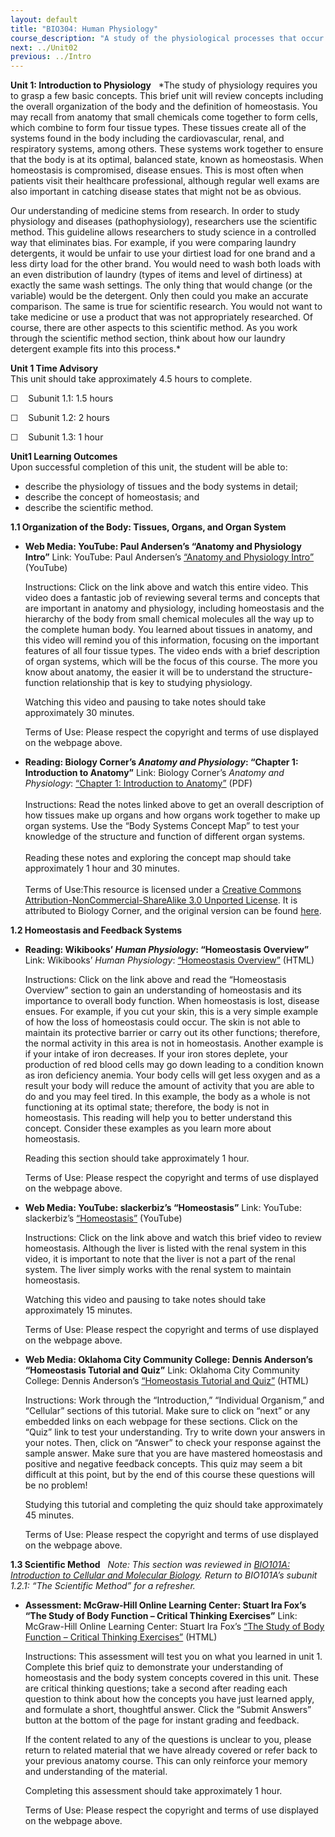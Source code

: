 ```yaml
---
layout: default
title: "BIO304: Human Physiology"
course_description: "A study of the physiological processes that occur within the human body, with particular attention on enzyme activity, cell signaling, metabolic processes, protein synthesis, and movement."
next: ../Unit02
previous: ../Intro
---
```

**Unit 1: Introduction to Physiology** <span id="1"></span> 
*The study of physiology requires you to grasp a few basic concepts.
This brief unit will review concepts including the overall organization
of the body and the definition of homeostasis. You may recall from
anatomy that small chemicals come together to form cells, which combine
to form four tissue types. These tissues create all of the systems found
in the body including the cardiovascular, renal, and respiratory
systems, among others. These systems work together to ensure that the
body is at its optimal, balanced state, known as homeostasis. When
homeostasis is compromised, disease ensues. This is most often when
patients visit their healthcare professional, although regular well
exams are also important in catching disease states that might not be as
obvious.  
  
 Our understanding of medicine stems from research. In order to study
physiology and diseases (pathophysiology), researchers use the
scientific method. This guideline allows researchers to study science in
a controlled way that eliminates bias. For example, if you were
comparing laundry detergents, it would be unfair to use your dirtiest
load for one brand and a less dirty load for the other brand. You would
need to wash both loads with an even distribution of laundry (types of
items and level of dirtiness) at exactly the same wash settings. The
only thing that would change (or the variable) would be the detergent.
Only then could you make an accurate comparison. The same is true for
scientific research. You would not want to take medicine or use a
product that was not appropriately researched. Of course, there are
other aspects to this scientific method. As you work through the
scientific method section, think about how our laundry detergent example
fits into this process.*

**Unit 1 Time Advisory**  
This unit should take approximately 4.5 hours to complete.  
  
 ☐    Subunit 1.1: 1.5 hours  
  
 ☐    Subunit 1.2: 2 hours  
  
 ☐    Subunit 1.3: 1 hour

**Unit1 Learning Outcomes**  
Upon successful completion of this unit, the student will be able to:
-   describe the physiology of tissues and the body systems in detail;
-   describe the concept of homeostasis; and
-   describe the scientific method.

**1.1 Organization of the Body: Tissues, Organs, and Organ System**
<span id="1.1"></span> 
-   **Web Media: YouTube: Paul Andersen’s “Anatomy and Physiology
    Intro”**
    Link: YouTube: Paul Andersen’s [“Anatomy and Physiology
    Intro”](http://www.youtube.com/watch?v=y2N_b0qwvxY) (YouTube)  
      
     Instructions: Click on the link above and watch this entire video.
    This video does a fantastic job of reviewing several terms and
    concepts that are important in anatomy and physiology, including
    homeostasis and the hierarchy of the body from small chemical
    molecules all the way up to the complete human body. You learned
    about tissues in anatomy, and this video will remind you of this
    information, focusing on the important features of all four tissue
    types. The video ends with a brief description of organ systems,
    which will be the focus of this course. The more you know about
    anatomy, the easier it will be to understand the structure-function
    relationship that is key to studying physiology.  
      
     Watching this video and pausing to take notes should take
    approximately 30 minutes.  
      
     Terms of Use: Please respect the copyright and terms of use
    displayed on the webpage above.

-   **Reading: Biology Corner’s *Anatomy and Physiology*: “Chapter 1:
    Introduction to Anatomy”**
    Link: Biology Corner’s *Anatomy and Physiology*: [“Chapter 1:
    Introduction to
    Anatomy”](https://resources.saylor.org/wwwresources/archived/site/wp-content/uploads/2013/05/The-Biology-Corners-Anantomy-and-Physiology-Ch.-1.pdf) (PDF)   
        
     Instructions: Read the notes linked above to get an overall
    description of how tissues make up organs and how organs work
    together to make up organ systems. Use the “Body Systems Concept
    Map” to test your knowledge of the structure and function of
    different organ systems.  
        
     Reading these notes and exploring the concept map should take
    approximately 1 hour and 30 minutes.  
        
     Terms of Use:This resource is licensed under a [Creative Commons
    Attribution-NonCommercial-ShareAlike 3.0 Unported
    License](http://creativecommons.org/licenses/by-nc-sa/3.0/). It is
    attributed to Biology Corner, and the original version can be found
    [here](http://www.biologycorner.com/anatomy/chap1.html).

**1.2 Homeostasis and Feedback Systems** <span id="1.2"></span> 
-   **Reading: Wikibooks’ *Human Physiology*: “Homeostasis Overview”**
    Link: Wikibooks’ *Human Physiology*: [“Homeostasis
    Overview”](http://en.wikibooks.org/wiki/Human_Physiology/Homeostasis)
    (HTML)  
      
     Instructions: Click on the link above and read the “Homeostasis
    Overview” section to gain an understanding of homeostasis and its
    importance to overall body function. When homeostasis is lost,
    disease ensues. For example, if you cut your skin, this is a very
    simple example of how the loss of homeostasis could occur. The skin
    is not able to maintain its protective barrier or carry out its
    other functions; therefore, the normal activity in this area is not
    in homeostasis. Another example is if your intake of iron decreases.
    If your iron stores deplete, your production of red blood cells may
    go down leading to a condition known as iron deficiency anemia. Your
    body cells will get less oxygen and as a result your body will
    reduce the amount of activity that you are able to do and you may
    feel tired. In this example, the body as a whole is not functioning
    at its optimal state; therefore, the body is not in homeostasis.
    This reading will help you to better understand this concept.
    Consider these examples as you learn more about homeostasis.  
      
     Reading this section should take approximately 1 hour.  
      
     Terms of Use: Please respect the copyright and terms of use
    displayed on the webpage above.

-   **Web Media: YouTube: slackerbiz’s “Homeostasis”**
    Link: YouTube: slackerbiz’s
    [“Homeostasis”](http://www.youtube.com/watch?v=DFyt7FJn-UM)
    (YouTube)  
      
     Instructions: Click on the link above and watch this brief video to
    review homeostasis. Although the liver is listed with the renal
    system in this video, it is important to note that the liver is not
    a part of the renal system. The liver simply works with the renal
    system to maintain homeostasis.  
      
     Watching this video and pausing to take notes should take
    approximately 15 minutes.  
      
     Terms of Use: Please respect the copyright and terms of use
    displayed on the webpage above.

-   **Web Media: Oklahoma City Community College: Dennis Anderson’s
    “Homeostasis Tutorial and Quiz”**
    Link: Oklahoma City Community College: Dennis Anderson’s
    [“Homeostasis Tutorial and
    Quiz”](http://www.occc.edu/biologylabs/Documents/Homeostasis/homeostasis_tutorial.htm)
    (HTML)  
      
     Instructions: Work through the “Introduction,” “Individual
    Organism,” and “Cellular” sections of this tutorial. Make sure to
    click on “next” or any embedded links on each webpage for these
    sections. Click on the “Quiz” link to test your understanding. Try
    to write down your answers in your notes. Then, click on “Answer” to
    check your response against the sample answer. Make sure that you
    are have mastered homeostasis and positive and negative feedback
    concepts. This quiz may seem a bit difficult at this point, but by
    the end of this course these questions will be no problem!  
      
     Studying this tutorial and completing the quiz should take
    approximately 45 minutes.  
      
     Terms of Use: Please respect the copyright and terms of use
    displayed on the webpage above.

**1.3 Scientific Method** <span id="1.3"></span> 
*Note: This section was reviewed in [BIO101A: Introduction to Cellular
and Molecular Biology](http://www.saylor.org/courses/bio101a/). Return
to BIO101A’s subunit 1.2.1: “The Scientific Method” for a refresher.*

-   **Assessment: McGraw-Hill Online Learning Center: Stuart Ira Fox’s
    “The Study of Body Function – Critical Thinking Exercises”**
    Link: McGraw-Hill Online Learning Center: Stuart Ira Fox’s [“The
    Study of Body Function – Critical Thinking
    Exercises”](http://highered.mcgraw-hill.com/sites/0072919280/student_view0/chapter1/essay_.html) (HTML)  
      
     Instructions: This assessment will test you on what you learned in
    unit 1. Complete this brief quiz to demonstrate your understanding
    of homeostasis and the body system concepts covered in this unit.
    These are critical thinking questions; take a second after reading
    each question to think about how the concepts you have just learned
    apply, and formulate a short, thoughtful answer. Click the “Submit
    Answers” button at the bottom of the page for instant grading and
    feedback.  
      
     If the content related to any of the questions is unclear to you,
    please return to related material that we have already covered or
    refer back to your previous anatomy course. This can only reinforce
    your memory and understanding of the material.  
      
     Completing this assessment should take approximately 1 hour.  
      
     Terms of Use: Please respect the copyright and terms of use
    displayed on the webpage above.


